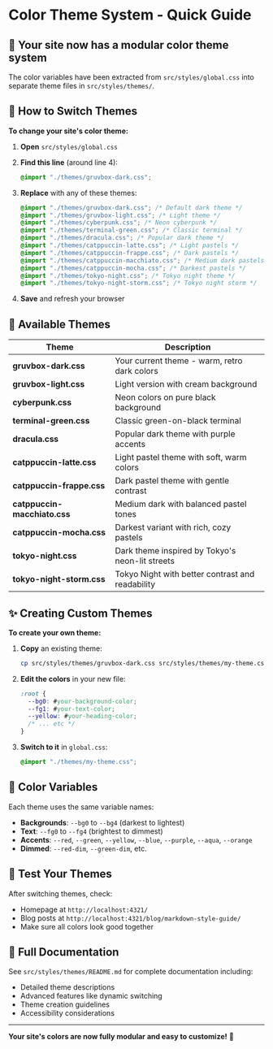 # Color Theme System - Quick Guide

## 🎨 Your site now has a modular color theme system

The color variables have been extracted from `src/styles/global.css` into separate theme files in `src/styles/themes/`.

## 🔄 How to Switch Themes

**To change your site's color theme:**

1. **Open** `src/styles/global.css`
2. **Find this line** (around line 4):

   ```css
   @import "./themes/gruvbox-dark.css";
   ```

3. **Replace** with any of these themes:

   ```css
   @import "./themes/gruvbox-dark.css"; /* Default dark theme */
   @import "./themes/gruvbox-light.css"; /* Light theme */
   @import "./themes/cyberpunk.css"; /* Neon cyberpunk */
   @import "./themes/terminal-green.css"; /* Classic terminal */
   @import "./themes/dracula.css"; /* Popular dark theme */
   @import "./themes/catppuccin-latte.css"; /* Light pastels */
   @import "./themes/catppuccin-frappe.css"; /* Dark pastels */
   @import "./themes/catppuccin-macchiato.css"; /* Medium dark pastels */
   @import "./themes/catppuccin-mocha.css"; /* Darkest pastels */
   @import "./themes/tokyo-night.css"; /* Tokyo night theme */
   @import "./themes/tokyo-night-storm.css"; /* Tokyo night storm */
   ```

4. **Save** and refresh your browser

## 📁 Available Themes

| Theme                        | Description                                      |
| ---------------------------- | ------------------------------------------------ |
| **gruvbox-dark.css**         | Your current theme - warm, retro dark colors     |
| **gruvbox-light.css**        | Light version with cream background              |
| **cyberpunk.css**            | Neon colors on pure black background             |
| **terminal-green.css**       | Classic green-on-black terminal                  |
| **dracula.css**              | Popular dark theme with purple accents           |
| **catppuccin-latte.css**     | Light pastel theme with soft, warm colors        |
| **catppuccin-frappe.css**    | Dark pastel theme with gentle contrast           |
| **catppuccin-macchiato.css** | Medium dark with balanced pastel tones           |
| **catppuccin-mocha.css**     | Darkest variant with rich, cozy pastels          |
| **tokyo-night.css**          | Dark theme inspired by Tokyo's neon-lit streets  |
| **tokyo-night-storm.css**    | Tokyo Night with better contrast and readability |

## ✨ Creating Custom Themes

**To create your own theme:**

1. **Copy** an existing theme:

   ```bash
   cp src/styles/themes/gruvbox-dark.css src/styles/themes/my-theme.css
   ```

2. **Edit the colors** in your new file:

   ```css
   :root {
     --bg0: #your-background-color;
     --fg1: #your-text-color;
     --yellow: #your-heading-color;
     /* ... etc */
   }
   ```

3. **Switch to it** in `global.css`:

   ```css
   @import "./themes/my-theme.css";
   ```

## 🎯 Color Variables

Each theme uses the same variable names:

- **Backgrounds**: `--bg0` to `--bg4` (darkest to lightest)
- **Text**: `--fg0` to `--fg4` (brightest to dimmest)
- **Accents**: `--red`, `--green`, `--yellow`, `--blue`, `--purple`, `--aqua`, `--orange`
- **Dimmed**: `--red-dim`, `--green-dim`, etc.

## 🚀 Test Your Themes

After switching themes, check:

- Homepage at `http://localhost:4321/`
- Blog posts at `http://localhost:4321/blog/markdown-style-guide/`
- Make sure all colors look good together

## 📖 Full Documentation

See `src/styles/themes/README.md` for complete documentation including:

- Detailed theme descriptions
- Advanced features like dynamic switching
- Theme creation guidelines
- Accessibility considerations

---

**Your site's colors are now fully modular and easy to customize!** 🎨
